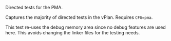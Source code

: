 Directed tests for the PMA.

Captures the majority of directed tests in the vPlan.
Requires `CFG=pma`.

This test re-uses the debug memory area since no debug features are used here.
This avoids changing the linker files for the testing needs.
